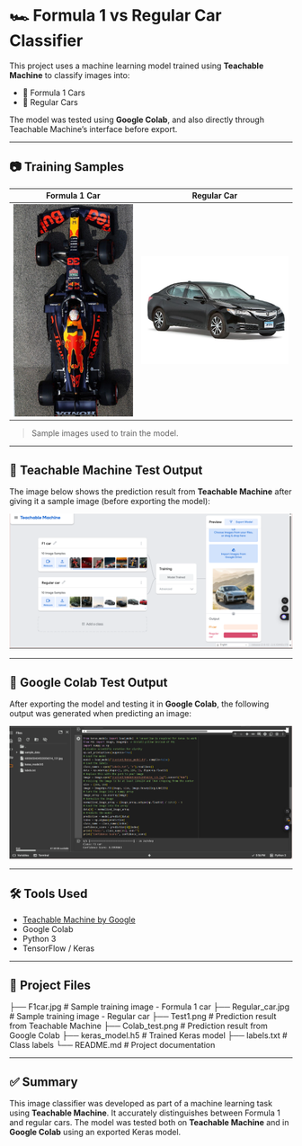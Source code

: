 # 🏎️ Formula 1 vs Regular Car Classifier

This project uses a machine learning model trained using **Teachable Machine** to classify images into:

- 🏁 Formula 1 Cars  
- 🚗 Regular Cars

The model was tested using **Google Colab**, and also directly through Teachable Machine’s interface before export.

---

## 📷 Training Samples

| Formula 1 Car | Regular Car |
|---------------|-------------|
| ![](F1car.jpg) | ![](Regular_car.jpg) |

> Sample images used to train the model.

---

## 🧪 Teachable Machine Test Output

The image below shows the prediction result from **Teachable Machine** after giving it a sample image (before exporting the model):

![](Test1.png)

---

## 🧪 Google Colab Test Output

After exporting the model and testing it in **Google Colab**, the following output was generated when predicting an image:

![](Colab_test.png)

---

## 🛠️ Tools Used

- [Teachable Machine by Google](https://teachablemachine.withgoogle.com/)
- Google Colab
- Python 3
- TensorFlow / Keras

---

## 📁 Project Files

├── F1car.jpg # Sample training image - Formula 1 car
├── Regular_car.jpg # Sample training image - Regular car
├── Test1.png # Prediction result from Teachable Machine
├── Colab_test.png # Prediction result from Google Colab
├── keras_model.h5 # Trained Keras model
├── labels.txt # Class labels
└── README.md # Project documentation


---

## ✅ Summary

This image classifier was developed as part of a machine learning task using **Teachable Machine**. It accurately distinguishes between Formula 1 and regular cars. The model was tested both on **Teachable Machine** and in **Google Colab** using an exported Keras model.






